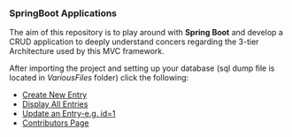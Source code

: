 ### SpringBoot Applications

The aim of this repository is to play around with **Spring Boot**  and develop a CRUD application to deeply understand concers regarding the 3-tier Architecture used by this MVC framework.


After importing the project and setting up your database (sql dump file is located in _VariousFiles_ folder) click the following:
* [Create New Entry](http://localhost:8000/carshopwebapp/showCreate)
* [Display All Entries](http://localhost:8000/carshopwebapp/displayOwners)
* [Update an Entry-e.g. id=1](http://localhost:8000/carshopwebapp/showUpdate?id=1 )
* [Contributors Page](http://localhost:8000/carshopwebapp/sintelestes)
